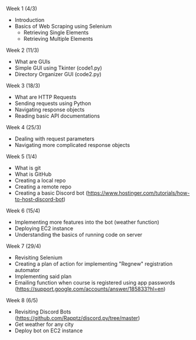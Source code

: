 Week 1 (4/3)
- Introduction
- Basics of Web Scraping using Selenium
    - Retrieving Single Elements
    - Retrieving Multiple Elements

Week 2 (11/3)
- What are GUIs
- Simple GUI using Tkinter (code1.py)
- Directory Organizer GUI (code2.py)

Week 3 (18/3)
- What are HTTP Requests
- Sending requests using Python
- Navigating response objects
- Reading basic API documentations

Week 4 (25/3)
- Dealing with request parameters
- Navigating more complicated response objects

Week 5 (1/4)
- What is git
- What is GitHub
- Creating a local repo
- Creating a remote repo
- Creating a basic Discord bot (https://www.hostinger.com/tutorials/how-to-host-discord-bot)

Week 6 (15/4)
- Implementing more features into the bot (weather function)
- Deploying EC2 instance
- Understanding the basics of running code on server

Week 7 (29/4)
- Revisiting Selenium
- Creating a plan of action for implementing "Regnew" registration automator
- Implementing said plan
- Emailing function when course is registered using app passwords (https://support.google.com/accounts/answer/185833?hl=en)

Week 8 (6/5)
- Revisiting Discord Bots (https://github.com/Rapptz/discord.py/tree/master)
- Get weather for any city
- Deploy bot on EC2 instance